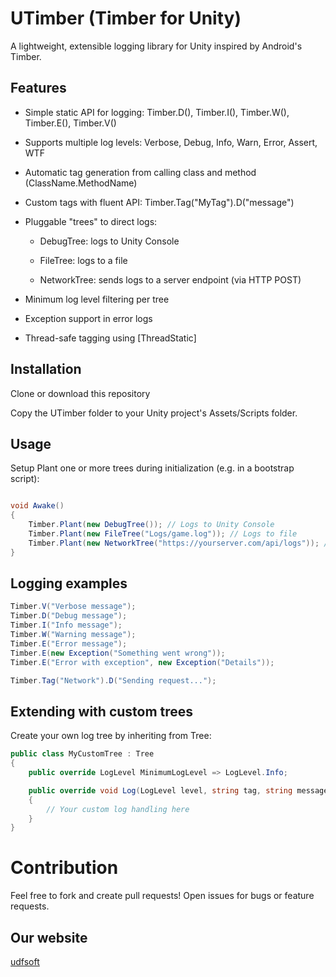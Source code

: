 # UTimber (Timber for Unity)
A lightweight, extensible logging library for Unity inspired by Android's Timber.

## Features
* Simple static API for logging: Timber.D(), Timber.I(), Timber.W(), Timber.E(), Timber.V()

* Supports multiple log levels: Verbose, Debug, Info, Warn, Error, Assert, WTF

* Automatic tag generation from calling class and method (ClassName.MethodName)

* Custom tags with fluent API: Timber.Tag("MyTag").D("message")

* Pluggable "trees" to direct logs:

    * DebugTree: logs to Unity Console

    * FileTree: logs to a file

    * NetworkTree: sends logs to a server endpoint (via HTTP POST)

* Minimum log level filtering per tree

* Exception support in error logs

* Thread-safe tagging using [ThreadStatic]

## Installation
Clone or download this repository

Copy the UTimber folder to your Unity project's Assets/Scripts folder.

## Usage
Setup
Plant one or more trees during initialization (e.g. in a bootstrap script):

```csharp

void Awake()
{
    Timber.Plant(new DebugTree()); // Logs to Unity Console
    Timber.Plant(new FileTree("Logs/game.log")); // Logs to file
    Timber.Plant(new NetworkTree("https://yourserver.com/api/logs")); // Logs to network
}

```
## Logging examples

```csharp
Timber.V("Verbose message");
Timber.D("Debug message");
Timber.I("Info message");
Timber.W("Warning message");
Timber.E("Error message");
Timber.E(new Exception("Something went wrong"));
Timber.E("Error with exception", new Exception("Details"));

Timber.Tag("Network").D("Sending request...");
```

## Extending with custom trees
Create your own log tree by inheriting from Tree:

```csharp
public class MyCustomTree : Tree
{
    public override LogLevel MinimumLogLevel => LogLevel.Info;

    public override void Log(LogLevel level, string tag, string message, Exception exception = null)
    {
        // Your custom log handling here
    }
}
```

# Contribution
Feel free to fork and create pull requests!
Open issues for bugs or feature requests.

## Our website

[udfsoft](https://udfsoft.com/)
